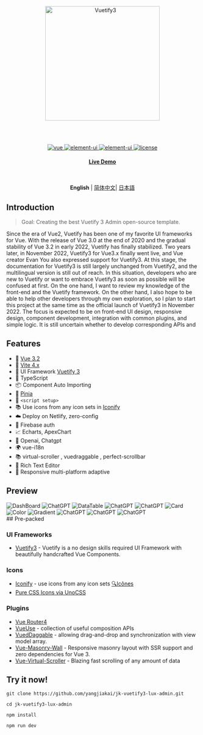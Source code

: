 <br><br>

<p align='center' >
  <img  src='/src/assets/logo_light.svg' alt='Vuetify3' width='300'/>
</p>
<br><br>

<p align="center">
  <a href="https://vuejs.org/">
    <img src="https://img.shields.io/badge/vue-v3.2.47-brightgreen.svg" alt="vue">
  </a>
  <a href="https://vuetifyjs.com/">
    <img src="https://img.shields.io/badge/vuetify-v3.1.13-blue.svg" alt="element-ui">
  </a>
    <a href="https://vitejs.dev/">
    <img src="https://img.shields.io/badge/vite-v4.2.1-blueviolet.svg" alt="element-ui">
  </a>
  
  <a href="https://github.com/yangjiakai/lux-admin-vuetify3/blob/main/LICENSE">
    <img src="https://img.shields.io/github/license/mashape/apistatus.svg" alt="license">
  </a>
</p>

<h4 align='center'>
<a href="https://lux.vuetify3.com/">Live Demo</a>
</h4>

<br>

<p align='center'>
<b>English</b> | <a href="https://github.com/yangjiakai/jk-vuetify3-lux-admin/blob/main/README.zh-CN.md">简体中文</a>| <a href="https://github.com/yangjiakai/jk-vuetify3-lux-admin/blob/main/README.jp.md">日本語</a>
</p>

## Introduction

> Goal: Creating the best Vuetify 3 Admin open-source template.

Since the era of Vue2, Vuetify has been one of my favorite UI frameworks for Vue. With the release of Vue 3.0 at the end of 2020 and the gradual stability of Vue 3.2 in early 2022, Vuetify has finally stabilized. Two years later, in November 2022, Vuetify3 for Vue3.x finally went live, and Vue creator Evan You also expressed support for Vuetify3. At this stage, the documentation for Vuetify3 is still largely unchanged from Vuetify2, and the multilingual version is still out of reach. In this situation, developers who are new to Vuetify or want to embrace Vuetify3 as soon as possible will be confused at first. On the one hand, I want to review my knowledge of the front-end and the Vuetify framework. On the other hand, I also hope to be able to help other developers through my own exploration, so I plan to start this project at the same time as the official launch of Vuetify3 in November 2022. The focus is expected to be on front-end UI design, responsive design, component development, integration with common plugins, and simple logic. It is still uncertain whether to develop corresponding APIs and

## Features

- 📖 [Vue 3.2](https://github.com/vuejs/core)
- 📖 [Vite 4.x](https://github.com/vitejs/vite)
- 📖 UI Framework [Vuetify 3](https://next.vuetifyjs.com/en/)
- 📖 TypeScript
- 📦 Component Auto Importing
- 🍍 [Pinia](https://pinia.vuejs.org/)
- 📔 `<script setup>`
- 📚 Use icons from any icon sets in [Iconify](https://icon-sets.iconify.design/)
- ☁️ Deploy on Netlify, zero-config
- 🔑 Firebase auth
- 📈 Echarts, ApexChart
- 🧭 Openai, Chatgpt
- 🌍 vue-i18n
- 📚 virtual-scroller , vuedraggable , perfect-scrollbar
- 📝 Rich Text Editor
- 📇 Responsive multi-platform adaptive

## Preview

<img  src='/src/assets/previews/DashBoard.png'  alt='DashBoard' />
<img  src='/src/assets/previews/TaskBoard.png'  alt='ChatGPT' />
<img  src='/src/assets/previews/DataTable.png'  alt='DataTable' />
<img  src='/src/assets/previews/Todo.png'  alt='ChatGPT' />
<img  src='/src/assets/previews/ChatGPT.png'  alt='ChatGPT' />
<img  src='/src/assets/previews/Card.png'  alt='Card' />
<img  src='/src/assets/previews/Color.png'  alt='Color' />
<img  src='/src/assets/previews/Gradient.png'  alt='Gradient' />
<img  src='/src/assets/previews/Login.png'  alt='ChatGPT' />
<img  src='/src/assets/previews/Unsplash.png'  alt='ChatGPT' />
<img  src='/src/assets/previews/Unsplash2.png'  alt='ChatGPT' />

<br>
## Pre-packed

### UI Frameworks

- [Vuetify3](https://next.vuetifyjs.com/en/) - Vuetify is a no design skills required UI Framework with beautifully handcrafted Vue Components.

### Icons

- [Iconify](https://iconify.design) - use icons from any icon sets [🔍Icônes](https://icones.netlify.app/)
- [Pure CSS Icons via UnoCSS](https://github.com/antfu/unocss/tree/main/packages/preset-icons)

### Plugins

- [Vue Router4](https://router.vuejs.org/)
- [VueUse](https://github.com/antfu/vueuse) - collection of useful composition APIs
- [VuedDaggable](https://github.com/SortableJS/Vue.Draggable) - allowing drag-and-drop and synchronization with view model array.
- [Vue-Masonry-Wall](https://github.com/DerYeger/yeger/tree/main/packages/vue-masonry-wall) - Responsive masonry layout with SSR support and zero dependencies for Vue 3.
- [Vue-Virtual-Scroller](https://github.com/Akryum/vue-virtual-scroller) - Blazing fast scrolling of any amount of data

## Try it now!

```
git clone https://github.com/yangjiakai/jk-vuetify3-lux-admin.git

cd jk-vuetify3-lux-admin

npm install

npm run dev
```

